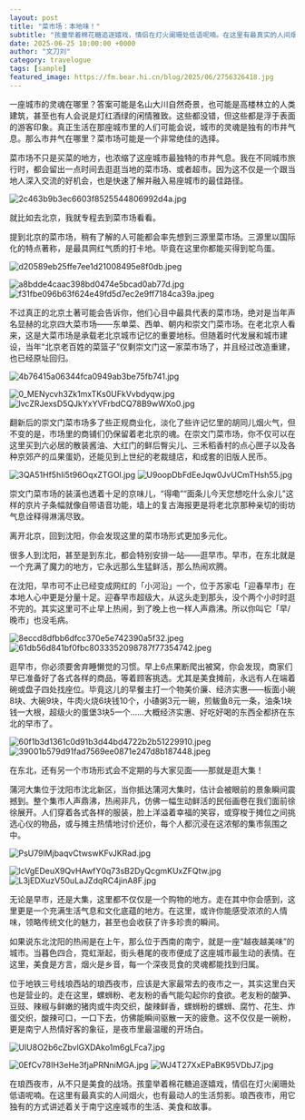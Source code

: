 ```yaml
---
layout: post
title: "菜市场：本地味！"
subtitle: "孩童举着棉花糖追逐嬉戏，情侣在灯火阑珊处低语呢喃。在这里有最真实的人间烟火，也有最动人的生活剪影。"
date: 2025-06-25 10:00:00 +0000
author: "文刀刘"
category: travelogue
tags: [sample]
featured_image: https://fm.bear.hi.cn/blog/2025/06/2756326418.jpg
---
```


一座城市的灵魂在哪里？答案可能是名山大川自然奇景，也可能是高楼林立的人类建筑，甚至也有人会说是灯红酒绿的闲情雅致。这些都没错，但这些都是浮于表面的游客印象。真正生活在那座城市里的人们可能会说，城市的灵魂是独有的市井气息。那么市井气在哪里？菜市场可能是一个非常绝佳的选择。

菜市场不只是买菜的地方，也浓缩了这座城市最独特的市井气息。我在不同城市旅行时，都会留出一点时间去逛逛当地的菜市场、或者超市。因为这不仅是一个跟当地人深入交流的好机会，也是快速了解并融入易座城市的最佳路径。

![2c463b9b3ec6603f8525544806992d4a.jpg][1]

就比如去北京，我就专程去到菜市场看看。

提到北京的菜市场，稍有了解的人可能都会率先想到三源里菜市场。三源里以国际化的特点著称，是最具网红气质的打卡地。毕竟在这里你都能买得到鸵鸟蛋。

![d20589eb25ffe7ee1d21008495e8f0db.jpeg][2]

![a8bdde4caac398bd0474e5bcad0ab77d.jpg][3]
![f31fbe096b63f624e49fd5d7ec2e9ff7184ca39a.jpeg][4]

不过真正的北京土著可能会告诉你，他们心目中最具代表的菜市场，绝对是当年声名显赫的北京四大菜市场——东单菜、西单、朝内和崇文门菜市场。在老北京人看来，这是大菜市场是承载老北京城市记忆的重要地标。但随着时代发展和城市建设，当年“北京老百姓的菜篮子”仅剩崇文门这一家菜市场了，并且经过改造重建，也已经原址回归。

![4b76415a06344fca0949ab3be75fb741.jpg][5]

![0_MENycvh3Zk1mxTKs0UFkVvbdyqw.jpg][6]
![lvcZRJexsD5QJkYxYVFrbdCQ78B9wWXo0.jpg][7]

翻新后的崇文门菜市场多了些正规商业化，淡化了些许记忆里的胡同儿烟火气，但不变的是，市场里的商铺们仍保留着老北京的魂。在崇文门菜市场，你不仅可以在这里买到六必居的散装酱油、大红门的鲜后臀尖儿、三禾稻香村的点心匣子以及各种京郊产的瓜果蛋奶，还能见到上世纪的老裁缝店，和成套的旧版人民币。

![3QA51Hf5hIi5t96OqxZTGOl.jpg][8]
![U9oopDbFdEeJqw0JvUCmTHsh55.jpg][9]

崇文门菜市场的装潢也透着十足的京味儿，“得嘞”“面条儿今天您想吃什么汆儿”这样的京片子条幅就像自带语音功能，墙上的复古海报更是将老北京那种亲切的街坊气息诠释得淋漓尽致。

离开北京，回到沈阳，你会发现这里的菜市场形式更加多元化。

很多人到沈阳，甚至是到东北，都会特别安排一站——逛早市。早市，在东北就是一个充满了魔力的地方，它永远那么生猛鲜活，那么热闹欢腾。

在沈阳，早市可不止已经变成网红的「小河沿」一个，位于苏家屯「迎春早市」在本地人心中更是分量十足。迎春早市超级大，从这头走到那头，没个两个小时时逛不完的。其实这里可不止早上热闹，到了晚上也一样人声鼎沸。所以你叫它「早/晚市」也没毛病。

![8eccd8dfbb6dfcc370e5e742390a5f32.jpeg][10]
![61db56d841bf0fbc8033352098787f77354742.jpeg][11]

逛早市，你必须要舍弃睡懒觉的习惯。早上6点果断爬出被窝，你会发现，商家们早已准备好了各式各样的商品，等着顾客挑选。尤其是美食摊前，永远有人在端着碗或盘子四处找座位。毕竟这儿的早餐主打一个物美价廉、经济实惠——板面小碗8块、大碗9块，牛肉火烧6块钱10个，小碴粥3元一碗，煎鲅鱼8元一条，油条1块钱一大根，超级火的蛋堡3块5一个……大概经济实惠、好吃好喝的东西全都挤在东北的早市了。

![60f1b3d1361c0d91b3d44bd4722b2b51229910.jpeg][12]
![39001b579d91fad7569ee0871e247d8b187448.jpeg][13]

在东北，还有另一个市场形式会不定期的与大家见面——那就是逛大集！

蒲河大集位于沈阳市沈北新区，当你抵达蒲河大集时，估计会被眼前的景象瞬间震撼到。整个集市人声鼎沸，热闹非凡，仿佛一幅生动鲜活的民俗画卷在我们面前徐徐展开。人们穿着各式各样的服装，脸上洋溢着幸福的笑容，或穿梭于摊位之间挑选心仪的物品，或与摊主热情地讨价还价，每个人都沉浸在这浓郁的集市氛围之中。

![PsU79lMjbaqvCtwswKFvJKRad.jpg][14]

![lcVgEDeuX9QvHAwfY0q73sB2DyQcgmKUxZFQtw.jpg][15]
![L3jEDXuzV50uLaJZdqRC4jinA8F.jpg][16]

无论是早市，还是大集，这里都不仅仅是一个购物的地方。走在其中你会感到，这里更是一个充满生活气息和文化底蕴的地方。在这里，或许你能感受浓浓的人情味，领略传统文化的魅力，甚至也会收获了许多珍贵的瞬间。

如果说东北沈阳的热闹是在上午，那么位于西南的南宁，就是一座“越夜越美味”的城市。当暮色四合，霓虹渐起，街头巷尾的夜市便成了这座城市最生动的表情。在这里，美食是方言，烟火是乡音，每一个深夜觅食的灵魂都能找到归属。

位于地铁三号线埌西站的琅西夜市，应该是大家最常去的夜市之一，其实这里白天也是营业的。走在这里，螺蛳粉、老友粉的香气能勾起你的食欲。老友粉的酸笋、豆豉、辣椒与鲜嫩的猪肉或牛肉交织，酸辣鲜香，螺蛳粉的螺蛳、腐竹、花生、炸蛋交织，酸辣可口，一口下去，仿佛能瞬间驱散一天的疲惫。这不仅仅是一碗粉，更是南宁人热情好客的象征，是夜市里最温暖的开场白。

![UlU8O2b6cZbvlGXDAko1m6gLFca7.jpg][17]

![0EfCv78IH3eHe3fjaPRNniMGA.jpg][18]
![WJ4T27XxEPaBK95VDbJ7.jpg][19]

在琅西夜市，从不只是美食的战场。孩童举着棉花糖追逐嬉戏，情侣在灯火阑珊处低语呢喃。在这里有最真实的人间烟火，也有最动人的生活剪影。琅西夜市，用它独有的方式讲述着关于南宁这座城市的生活、美食和故事。


  [1]: https://fm.bear.hi.cn/blog/2025/06/2564190102.jpg
  [2]: https://fm.bear.hi.cn/blog/2025/06/3412927983.jpeg
  [3]: https://fm.bear.hi.cn/blog/2025/06/4030660464.jpg
  [4]: https://fm.bear.hi.cn/blog/2025/06/2385486032.jpeg
  [5]: https://fm.bear.hi.cn/blog/2025/06/3922438696.jpg
  [6]: https://fm.bear.hi.cn/blog/2025/06/1091070043.jpg
  [7]: https://fm.bear.hi.cn/blog/2025/06/2380306869.jpg
  [8]: https://fm.bear.hi.cn/blog/2025/06/3115420701.jpg
  [9]: https://fm.bear.hi.cn/blog/2025/06/2370436905.jpg
  [10]: https://fm.bear.hi.cn/blog/2025/06/1992321637.jpeg
  [11]: https://fm.bear.hi.cn/blog/2025/06/555784116.jpeg
  [12]: https://fm.bear.hi.cn/blog/2025/06/3029535666.jpeg
  [13]: https://fm.bear.hi.cn/blog/2025/06/3292993610.jpeg
  [14]: https://fm.bear.hi.cn/blog/2025/06/2756326418.jpg
  [15]: https://fm.bear.hi.cn/blog/2025/06/239481953.jpg
  [16]: https://fm.bear.hi.cn/blog/2025/06/4129918999.jpg
  [17]: https://fm.bear.hi.cn/blog/2025/06/2315561085.jpg
  [18]: https://fm.bear.hi.cn/blog/2025/06/1990829490.jpg
  [19]: https://fm.bear.hi.cn/blog/2025/06/4168224503.jpg